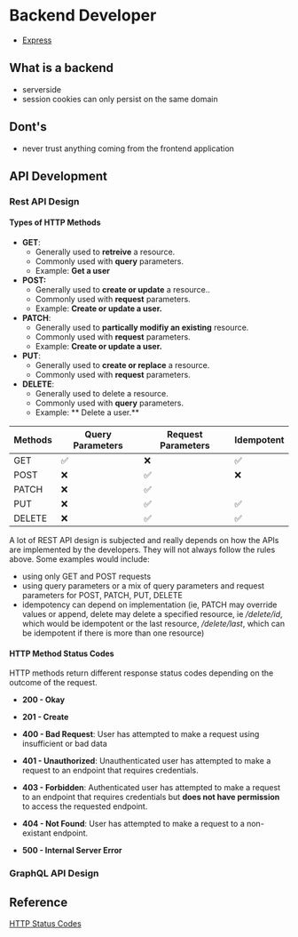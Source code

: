 # Backend Developer

- [Express](notes/web-dev/backend/express.md)

## What is a backend

- serverside
- session cookies can only persist on the same domain

## Dont's

- never trust anything coming from the frontend application

## API Development

### Rest API Design

#### Types of HTTP Methods

- **GET**:
  - Generally used to **retreive** a resource.
  - Commonly used with **query** parameters.
  - Example: **Get a user**
- **POST:**
  - Generally used to **create or update** a resource..
  - Commonly used with **request** parameters.
  - Example: **Create or update a user.**
- **PATCH**:
  - Generally used to **partically modifiy an existing** resource.
  - Commonly used with **request** parameters.
  - Example: **Create or update a user.**
- **PUT**:
  - Generally used to **create or replace** a resource.
  - Commonly used with **request** parameters.
- **DELETE**:
  - Generally used to delete a resource.
  - Commonly used with **query** parameters.
  - Example: ** Delete a user.**

| Methods | Query Parameters | Request Parameters | Idempotent |
| ------- | ---------------- | ------------------ | ---------- |
| GET     | ✅               | ❌                 | ✅         |
| POST    | ❌               | ✅                 | ❌         |
| PATCH   | ❌               | ✅                 |
| PUT     | ❌               | ✅                 | ✅         |
| DELETE  | ❌               | ✅                 | ✅         |

A lot of REST API design is subjected and really depends on how the APIs are implemented by the developers. They will not always follow the rules above. Some examples would include:

- using only GET and POST requests
- using query parameters or a mix of query parameters and request parameters for POST, PATCH, PUT, DELETE
- idempotency can depend on implementation (ie, PATCH may override values or append, delete may delete a specified resource, ie _/delete/id_, which would be idempotent or the last resource, _/delete/last_, which can be idempotent if there is more than one resource)

#### HTTP Method Status Codes

HTTP methods return different response status codes depending on the outcome of the request.

- **200 - Okay**

- **201 - Create**

- **400 - Bad Request**: User has attempted to make a request using insufficient or bad data

- **401 - Unauthorized**: Unauthenticated user has attempted to make a request to an endpoint that requires credentials.

- **403 - Forbidden**: Authenticated user has attempted to make a request to an endpoint that requires credentials but **does not have permission** to access the requested endpoint.

- **404 - Not Found**: User has attempted to make a request to a non-existant endpoint.

- **500 - Internal Server Error**

### GraphQL API Design

## Reference

[HTTP Status Codes](https://kinsta.com/blog/http-status-codes/)
